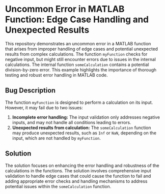 # Uncommon Error in MATLAB Function: Edge Case Handling and Unexpected Results

This repository demonstrates an uncommon error in a MATLAB function that arises from improper handling of edge cases and potential unexpected results from complex calculations. The function `myFunction` checks for negative input, but might still encounter errors due to issues in the internal calculations.  The internal function `someCalculation` contains a potential division-by-zero error. This example highlights the importance of thorough testing and robust error handling in MATLAB code.

## Bug Description
The function `myFunction` is designed to perform a calculation on its input. However, it may fail due to two issues:

1.  **Incomplete error handling:** The input validation only addresses negative inputs, and may not handle all conditions leading to errors.
2.  **Unexpected results from calculation:** The `someCalculation` function may produce unexpected results, such as `Inf` or `NaN`, depending on the input, which are not handled by `myFunction`.

## Solution
The solution focuses on enhancing the error handling and robustness of the calculations in the functions. The solution involves comprehensive input validation to handle edge cases that could cause the function to fail and adding appropriate error checks and handling mechanisms to address potential issues within the `someCalculation` function.
